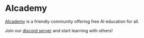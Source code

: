 # AIcademy

[AIcademy](https://aicademyorg.netlify.app/) is a friendly community offering free AI education for all.

Join our [discord server](https://discord.com/invite/bxnwugmNZg) and start learning with others!
